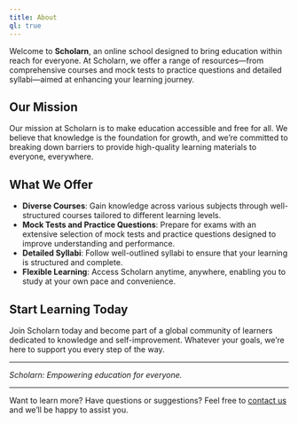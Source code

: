 ```yaml
---
title: About
ql: true
---
```


Welcome to **Scholarn**, an online school designed to bring education within reach for everyone. At Scholarn, we offer a range of resources—from comprehensive courses and mock tests to practice questions and detailed syllabi—aimed at enhancing your learning journey.

## Our Mission

Our mission at Scholarn is to make education accessible and free for all. We believe that knowledge is the foundation for growth, and we’re committed to breaking down barriers to provide high-quality learning materials to everyone, everywhere.

## What We Offer

- **Diverse Courses**: Gain knowledge across various subjects through well-structured courses tailored to different learning levels.
- **Mock Tests and Practice Questions**: Prepare for exams with an extensive selection of mock tests and practice questions designed to improve understanding and performance.
- **Detailed Syllabi**: Follow well-outlined syllabi to ensure that your learning is structured and complete.
- **Flexible Learning**: Access Scholarn anytime, anywhere, enabling you to study at your own pace and convenience.

## Start Learning Today

Join Scholarn today and become part of a global community of learners dedicated to knowledge and self-improvement. Whatever your goals, we’re here to support you every step of the way.

---

*Scholarn: Empowering education for everyone.*

---

Want to learn more? Have questions or suggestions? Feel free to [contact us](/contact/) and we’ll be happy to assist you.

